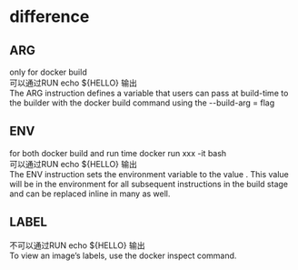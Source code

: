 # difference
## ARG
only for docker build  
可以通过RUN echo ${HELLO} 输出  
The ARG instruction defines a variable that users can pass at build-time to the builder with the docker build command using the --build-arg <varname>=<value> flag  
  
## ENV
for both docker build and run time docker run xxx -it bash  
可以通过RUN echo ${HELLO} 输出  
The ENV instruction sets the environment variable <key> to the value <value>. This value will be in the environment for all subsequent instructions in the build stage and can be replaced inline in many as well.
  
## LABEL
不可以通过RUN echo ${HELLO} 输出  
To view an image’s labels, use the docker inspect command.

